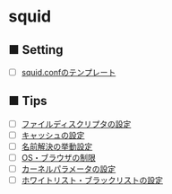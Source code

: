# squid
## ■ Setting
- [ ] [squid.confのテンプレート]()
## ■ Tips
- [ ] [ファイルディスクリプタの設定]()
- [ ] [キャッシュの設定]()
- [ ] [名前解決の挙動設定]()
- [ ] [OS・ブラウザの制限]()
- [ ] [カーネルパラメータの設定]()
- [ ] [ホワイトリスト・ブラックリストの設定]()
